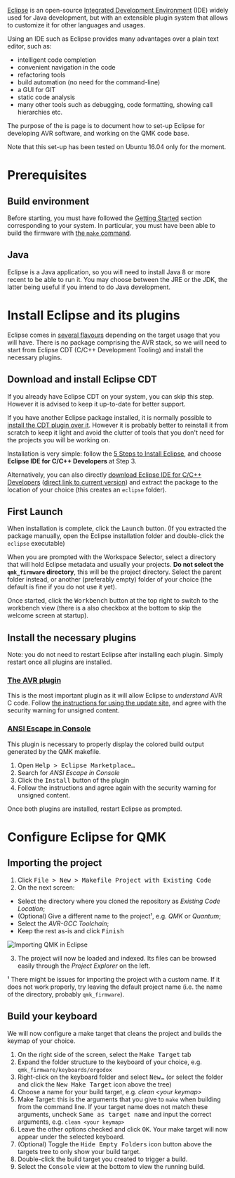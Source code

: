 [Eclipse](https://en.wikipedia.org/wiki/Eclipse_(software)) is an open-source [Integrated Development Environment](https://en.wikipedia.org/wiki/Integrated_development_environment) (IDE) widely used for Java development, but with an extensible plugin system that allows to customize it for other languages and usages.

Using an IDE such as Eclipse provides many advantages over a plain text editor, such as:
* intelligent code completion
* convenient navigation in the code
* refactoring tools
* build automation (no need for the command-line)
* a GUI for GIT
* static code analysis
* many other tools such as debugging, code formatting, showing call hierarchies etc.

The purpose of the is page is to document how to set-up Eclipse for developing AVR software, and working on the QMK code base.

Note that this set-up has been tested on Ubuntu 16.04 only for the moment.

# Prerequisites
## Build environment
Before starting, you must have followed the [Getting Started](../#getting-started) section corresponding to your system. In particular, you must have been able to build the firmware with [the `make` command](../#the-make-command).

## Java
Eclipse is a Java application, so you will need to install Java 8 or more recent to be able to run it. You may choose between the JRE or the JDK, the latter being useful if you intend to do Java development.

# Install Eclipse and its plugins
Eclipse comes in [several flavours](http://www.eclipse.org/downloads/eclipse-packages/) depending on the target usage that you will have. There is no package comprising the AVR stack, so we will need to start from Eclipse CDT (C/C++ Development Tooling) and install the necessary plugins.

## Download and install Eclipse CDT
If you already have Eclipse CDT on your system, you can skip this step. However it is advised to keep it up-to-date for better support.

If you have another Eclipse package installed, it is normally possible to [install the CDT plugin over it](https://eclipse.org/cdt/downloads.php). However it is probably better to reinstall it from scratch to keep it light and avoid the clutter of tools that you don't need for the projects you will be working on.

Installation is very simple: follow the [5 Steps to Install Eclipse](https://eclipse.org/downloads/eclipse-packages/?show_instructions=TRUE), and choose **Eclipse IDE for C/C++ Developers** at Step 3.

Alternatively, you can also directly [download Eclipse IDE for C/C++ Developers](http://www.eclipse.org/downloads/eclipse-packages/) ([direct link to current version](http://www.eclipse.org/downloads/packages/eclipse-ide-cc-developers/neonr)) and extract the package to the location of your choice (this creates an `eclipse` folder).

## First Launch
When installation is complete, click the <kbd>Launch</kbd> button. (If you extracted the package manually, open the Eclipse installation folder and double-click the `eclipse` executable)

When you are prompted with the Workspace Selector, select a directory that will hold Eclipse metadata and usually your projects. **Do not select the `qmk_firmware` directory**, this will be the project directory. Select the parent folder instead, or another (preferably empty) folder of your choice (the default is fine if you do not use it yet).

Once started, click the <kbd>Workbench</kbd> button at the top right to switch to the workbench view (there is a also checkbox at the bottom to skip the welcome screen at startup).

## Install the necessary plugins
Note: you do not need to restart Eclipse after installing each plugin. Simply restart once all plugins are installed.

### [The AVR plugin](http://avr-eclipse.sourceforge.net/)
This is the most important plugin as it will allow Eclipse to _understand_ AVR C code. Follow [the instructions for using the update site](http://avr-eclipse.sourceforge.net/wiki/index.php/Plugin_Download#Update_Site), and agree with the security warning for unsigned content.

### [ANSI Escape in Console](https://marketplace.eclipse.org/content/ansi-escape-console)
This plugin is necessary to properly display the colored build output generated by the QMK makefile.

1. Open <kbd><kbd>Help</kbd> > <kbd>Eclipse Marketplace…</kbd></kbd>
2. Search for _ANSI Escape in Console_
3. Click the <samp>Install</samp> button of the plugin
4. Follow the instructions and agree again with the security warning for unsigned content.

Once both plugins are installed, restart Eclipse as prompted.

# Configure Eclipse for QMK
## Importing the project
1. Click <kbd><kbd>File</kbd> > <kbd>New</kbd> > <kbd>Makefile Project with Existing Code</kbd></kbd>
2. On the next screen:
  * Select the directory where you cloned the repository as _Existing Code Location_;
  * (Optional) Give a different name to the project¹, e.g. _QMK_ or _Quantum_;
  * Select the _AVR-GCC Toolchain_;
  * Keep the rest as-is and click <kbd>Finish</kbd>

  ![Importing QMK in Eclipse](http://i.imgur.com/oHYR1yW.png)

3. The project will now be loaded and indexed. Its files can be browsed easily through the _Project Explorer_ on the left.

¹ There might be issues for importing the project with a custom name. If it does not work properly, try leaving the default project name (i.e. the name of the directory, probably `qmk_firmware`).

## Build your keyboard
We will now configure a make target that cleans the project and builds the keymap of your choice.

1. On the right side of the screen, select the <kbd>Make Target</kbd> tab
2. Expand the folder structure to the keyboard of your choice, e.g. `qmk_firmware/keyboards/ergodox`
3. Right-click on the keyboard folder and select <kbd>New…</kbd> (or select the folder and click the <kbd>New Make Target</kbd> icon above the tree)
4. Choose a name for your build target, e.g. _clean \<your keymap\>_
5. Make Target: this is the arguments that you give to `make` when building from the command line. If your target name does not match these arguments, uncheck <kbd>Same as target name</kbd> and input the correct arguments, e.g. `clean <your keymap>`
6. Leave the other options checked and click <kbd>OK</kbd>. Your make target will now appear under the selected keyboard.
7. (Optional) Toggle the <kbd>Hide Empty Folders</kbd> icon button above the targets tree to only show your build target.
8. Double-click the build target you created to trigger a build.
9. Select the <kbd>Console</kbd> view at the bottom to view the running build.